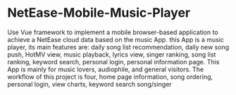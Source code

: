 # NetEase-Mobile-Music-Player

Use Vue framework to implement a mobile browser-based application to achieve a NetEase cloud data based on the music App.
this App is a music player, its main features are: daily song list recommendation, daily new song push, HotMV view, music playback, 
lyrics view, singer ranking, song list ranking, keyword search, personal login, personal information page. 
This App is mainly for music lovers, audiophile, and general visitors. 
The workflow of this project is four, home page information, song ordering, personal login, view charts, keyword search song/singer
